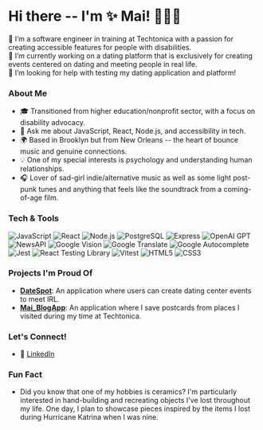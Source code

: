 
<!--
**Maithanhceu/Maithanhceu** is a ✨ _special_ ✨ repository because its `README.md` (this file) appears on your GitHub profile.

Here are some ideas to get you started:

- 🔭 I’m currently working on ...
- 🌱 I’m currently learning ...
- 👯 I’m looking to collaborate on ...
- 🤔 I’m looking for help with ...
- 💬 Ask me about ...
- 📫 How to reach me: ...
- 😄 Pronouns: ...
- ⚡ Fun fact: ...
-->

# Hi there -- I'm ✨ Mai! 🧚‍♀️✨ 

🌱 I’m a software engineer in training at Techtonica with a passion for creating accessible features for people with disabilities.  
🔭 I’m currently working on a dating platform that is exclusively for creating events centered on dating and meeting people in real life.  
🤔 I’m looking for help with testing my dating application and platform!

### About Me
- 🎓 Transitioned from higher education/nonprofit sector, with a focus on disability advocacy.
- 💬 Ask me about JavaScript, React, Node.js, and accessibility in tech.
- 🌍 Based in Brooklyn but from New Orleans -- the heart of bounce music and genuine connections.
- 💡 One of my special interests is psychology and understanding human relationships.
- 🎧 Lover of sad-girl indie/alternative music as well as some light post-punk tunes and anything that feels like the soundtrack from a coming-of-age film. 

### Tech & Tools

![JavaScript](https://img.shields.io/badge/-JavaScript-F7DF1E?style=flat&logo=JavaScript&logoColor=black)
![React](https://img.shields.io/badge/-React-61DAFB?style=flat&logo=React&logoColor=black)
![Node.js](https://img.shields.io/badge/-Node.js-339933?style=flat&logo=node.js&logoColor=white)
![PostgreSQL](https://img.shields.io/badge/-PostgreSQL-336791?style=flat&logo=PostgreSQL&logoColor=white)
![Express](https://img.shields.io/badge/-Express-000000?style=flat&logo=express&logoColor=white)
![OpenAI GPT](https://img.shields.io/badge/-OpenAI%20GPT-00A3E0?style=flat&logo=openai&logoColor=white)
![NewsAPI](https://img.shields.io/badge/-NewsAPI-FF5733?style=flat&logo=appveyor&logoColor=white)
![Google Vision](https://img.shields.io/badge/-Google%20Vision-4285F4?style=flat&logo=google&logoColor=white)
![Google Translate](https://img.shields.io/badge/-Google%20Translate-DB4437?style=flat&logo=google&logoColor=white)
![Google Autocomplete](https://img.shields.io/badge/-Google%20Autocomplete-DB4437?style=flat&logo=google&logoColor=white)
![Jest](https://img.shields.io/badge/-Jest-C21325?style=flat&logo=jest&logoColor=white)
![React Testing Library](https://img.shields.io/badge/-React%20Testing%20Library-CA424D?style=flat&logo=testing-library&logoColor=white)
![Vitest](https://img.shields.io/badge/-Vitest-6C63FF?style=flat&logo=vitest&logoColor=white)
![HTML5](https://img.shields.io/badge/-HTML5-E34F26?style=flat&logo=HTML5&logoColor=white)
![CSS3](https://img.shields.io/badge/-CSS3-1572B6?style=flat&logo=CSS3&logoColor=white)

### Projects I'm Proud Of

- **[DateSpot](https://github.com/Maithanhceu/DateSpot.git)**: An application where users can create dating center events to meet IRL. 
- **[Mai_BlogApp](https://github.com/Maithanhceu/techtonica_assignments-/tree/db2cf0e3f1005462d039833ac65bd55d40d778fc/mai_blog)**: An application where I save postcards from places I visited during my time at Techtonica. 


### Let's Connect!

- 💼 [LinkedIn](https://www.linkedin.com/in/mai-th2024/)
  
### Fun Fact

- Did you know that one of my hobbies is ceramics? I'm particularly interested in hand-building and recreating objects I've lost throughout my life. One day, I plan to showcase pieces inspired by the items I lost during Hurricane Katrina when I was nine.
